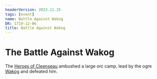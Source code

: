 ```yaml
---
headerVersion: 2023.11.25
tags: [event]
name: Battle Against Wakog
DR: 1719-12-06
title: Battle Against Wakog
---
```

# The Battle Against Wakog

The [Heroes of Cleenseau](<../../../../people/pcs/cleenseau/heroes-of-cleenseau.md>) ambushed a large orc camp, lead by the ogre [Wakog](<../../../../people/other-nonhumans/wakog.md>) and defeated him.